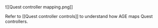 ![[Quest controller mapping.png]]

Refer to [[Quest controller controls]] to understand how AGE maps Quest controllers.